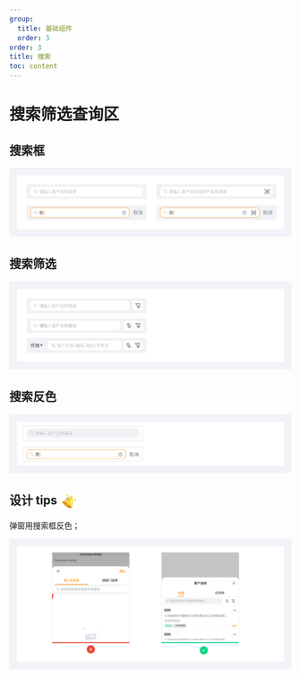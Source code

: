 ```yaml
---
group:
  title: 基础组件
  order: 3
order: 3
title: 搜索
toc: content
---
```


# 搜索筛选查询区

## 搜索框

<img class="preview-img no-padding" src="./assets/images/search/normal.png">

## 搜索筛选

<img class="preview-img no-padding" src="./assets/images/search/filter.png">

## 搜索反色

<img class="preview-img no-padding" src="./assets/images/search/invert.png">

## 设计 tips <img src="./assets/images/bell.png" style="width: 30px; vertical-align: middle;margin-left: 2px;">

弹窗用搜索框反色；

<img class="preview-img no-padding" src="./assets/images/search/compare.png">
